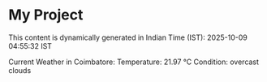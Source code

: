 # My Project

This content is dynamically generated in Indian Time (IST): 2025-10-09 04:55:32 IST


Current Weather in Coimbatore:
Temperature: 21.97 °C
Condition: overcast clouds
